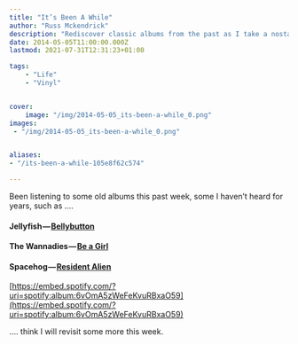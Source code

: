 ```yaml
---
title: "It’s Been A While"
author: "Russ Mckendrick"
description: "Rediscover classic albums from the past as I take a nostalgic journey through my music collection. From Jellyfish's power pop masterpiece 'Bellybutton' to The Wannadies' indie rock gem 'Be a Girl' and Spacehog's glam-inspired 'Resident Alien,' join me in revisiting these timeless records and the memories they evoke."
date: 2014-05-05T11:00:00.000Z
lastmod: 2021-07-31T12:31:23+01:00

tags:
    - "Life"
    - "Vinyl"


cover:
    image: "/img/2014-05-05_its-been-a-while_0.png" 
images:
 - "/img/2014-05-05_its-been-a-while_0.png"


aliases:
- "/its-been-a-while-105e8f62c574"

---
```


Been listening to some old albums this past week, some I haven’t heard for years, such as ….

#### Jellyfish — [Bellybutton](http://en.wikipedia.org/wiki/Bellybutton_%28album%29)

#### The Wannadies — [Be a Girl](http://en.wikipedia.org/wiki/Be_a_Girl)

#### Spacehog — [Resident Alien](http://en.wikipedia.org/wiki/Resident_Alien)

[https://embed.spotify.com/?uri=spotify:album:6vOmA5zWeFeKvuRBxaO59](https://embed.spotify.com/?uri=spotify:album:6vOmA5zWeFeKvuRBxaO59)

…. think I will revisit some more this week.
